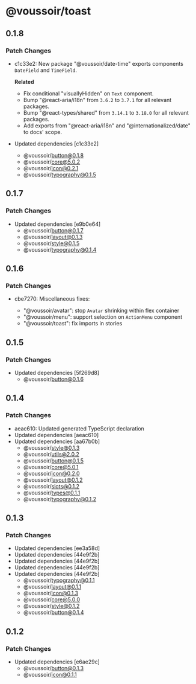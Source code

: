 # @voussoir/toast

## 0.1.8

### Patch Changes

- c1c33e2: New package "@voussoir/date-time" exports components `DateField` and
  `TimeField`.

  **Related**

  - Fix conditional "visuallyHidden" on `Text` component.
  - Bump "@react-aria/i18n" from `3.6.2` to `3.7.1` for all relevant packages.
  - Bump "@react-types/shared" from `3.14.1` to `3.18.0` for all relevant
    packages.
  - Add exports from "@react-aria/i18n" and "@internationalized/date" to docs'
    scope.

- Updated dependencies [c1c33e2]
  - @voussoir/button@0.1.8
  - @voussoir/core@5.0.2
  - @voussoir/icon@0.2.1
  - @voussoir/typography@0.1.5

## 0.1.7

### Patch Changes

- Updated dependencies [e9b0e64]
  - @voussoir/button@0.1.7
  - @voussoir/layout@0.1.3
  - @voussoir/style@0.1.5
  - @voussoir/typography@0.1.4

## 0.1.6

### Patch Changes

- cbe7270: Miscellaneous fixes:

  - "@voussoir/avatar": stop `Avatar` shrinking within flex container
  - "@voussoir/menu": support selection on `ActionMenu` component
  - "@voussoir/toast": fix imports in stories

## 0.1.5

### Patch Changes

- Updated dependencies [5f269d8]
  - @voussoir/button@0.1.6

## 0.1.4

### Patch Changes

- aeac610: Updated generated TypeScript declaration
- Updated dependencies [aeac610]
- Updated dependencies [aa67b0b]
  - @voussoir/style@0.1.3
  - @voussoir/utils@2.0.2
  - @voussoir/button@0.1.5
  - @voussoir/core@5.0.1
  - @voussoir/icon@0.2.0
  - @voussoir/layout@0.1.2
  - @voussoir/slots@0.1.2
  - @voussoir/types@0.1.1
  - @voussoir/typography@0.1.2

## 0.1.3

### Patch Changes

- Updated dependencies [ee3a58d]
- Updated dependencies [44e9f2b]
- Updated dependencies [44e9f2b]
- Updated dependencies [44e9f2b]
- Updated dependencies [44e9f2b]
  - @voussoir/typography@0.1.1
  - @voussoir/layout@0.1.1
  - @voussoir/icon@0.1.3
  - @voussoir/core@5.0.0
  - @voussoir/style@0.1.2
  - @voussoir/button@0.1.4

## 0.1.2

### Patch Changes

- Updated dependencies [e6ae29c]
  - @voussoir/button@0.1.3
  - @voussoir/icon@0.1.1
